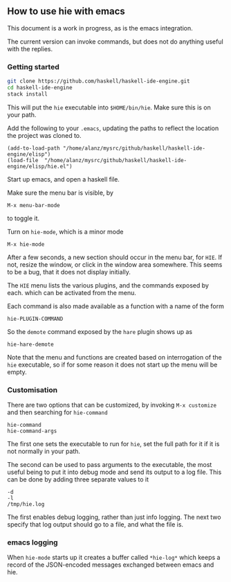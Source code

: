 ## How to use hie with emacs

This document is a work in progress, as is the emacs integration.

The current version can invoke commands, but does not do anything useful with the replies.

### Getting started

```bash
git clone https://github.com/haskell/haskell-ide-engine.git
cd haskell-ide-engine
stack install
```

This will put the `hie` executable into `$HOME/bin/hie`. Make sure this is on your path.

Add the following to your `.emacs`, updating the paths to reflect the location the project was cloned to.

```emacs
(add-to-load-path "/home/alanz/mysrc/github/haskell/haskell-ide-engine/elisp")
(load-file  "/home/alanz/mysrc/github/haskell/haskell-ide-engine/elisp/hie.el")
```

Start up emacs, and open a haskell file.

Make sure the menu bar is visible, by

    M-x menu-bar-mode

to toggle it.

Turn on `hie-mode`, which is a minor mode

    M-x hie-mode
  
After a few seconds, a new section should occur in the menu bar, for `HIE`. If not, resize the window, or click in the window area somewhere. This seems to be a bug, that it does not display initially.

The `HIE` menu lists the various plugins, and the commands exposed by each. which can be activated from the menu.

Each command is also made available as a function with a name of the form

    hie-PLUGIN-COMMAND

So the `demote` command exposed by the `hare` plugin shows up as

    hie-hare-demote
    
Note that the menu and functions are created based on interrogation of the `hie` executable, so if for some reason it does not start up the menu will be empty.

### Customisation

There are two options that can be customized, by invoking `M-x customize` and then searching for `hie-command`

    hie-command
    hie-command-args
    
The first one sets the executable to run for `hie`, set the full path for it if it is not normally in your path.

The second can be used to pass arguments to the executable, the most useful being to put it into debug mode and send its output to a log file.  This can be done by adding three separate values to it

    -d
    -l
    /tmp/hie.log
    
The first enables debug logging, rather than just info logging.
The next two specify that log output should go to a file, and what the file is.

### emacs logging

When `hie-mode` starts up it creates a buffer called `*hie-log*` which keeps a record of the JSON-encoded messages exchanged between emacs and hie.

